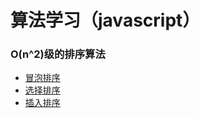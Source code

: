 # 算法学习（javascript） #

### O(n^2)级的排序算法
- [冒泡排序](./bubblesort)
- [选择排序](./selectsort)
- [插入排序](./insertsort)